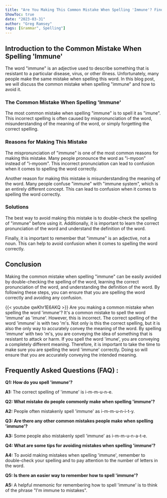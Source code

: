 ```yaml
---
title: "Are You Making This Common Mistake When Spelling 'Immune'? Find Out Now!"
ShowToc: true 
date: "2023-03-31"
author: "Greg Ramsey" 
tags: [Grammar", Spelling"]
---
```

## Introduction to the Common Mistake When Spelling 'Immune'
The word "immune" is an adjective used to describe something that is resistant to a particular disease, virus, or other illness. Unfortunately, many people make the same mistake when spelling this word. In this blog post, we will discuss the common mistake when spelling "immune" and how to avoid it.

### The Common Mistake When Spelling 'Immune'
The most common mistake when spelling "immune" is to spell it as "imune". This incorrect spelling is often caused by mispronunciation of the word, misunderstanding of the meaning of the word, or simply forgetting the correct spelling.

### Reasons for Making This Mistake
The mispronunciation of "immune" is one of the most common reasons for making this mistake. Many people pronounce the word as "i-myoon" instead of "i-myoom". This incorrect pronunciation can lead to confusion when it comes to spelling the word correctly. 

Another reason for making this mistake is misunderstanding the meaning of the word. Many people confuse "immune" with "immune system", which is an entirely different concept. This can lead to confusion when it comes to spelling the word correctly. 

### Solutions 
The best way to avoid making this mistake is to double-check the spelling of "immune" before using it. Additionally, it is important to learn the correct pronunciation of the word and understand the definition of the word. 

Finally, it is important to remember that "immune" is an adjective, not a noun. This can help to avoid confusion when it comes to spelling the word correctly. 

## Conclusion
Making the common mistake when spelling "immune" can be easily avoided by double-checking the spelling of the word, learning the correct pronunciation of the word, and understanding the definition of the word. By following these steps, you can ensure that you are spelling the word correctly and avoiding any confusion.

{{< youtube qwKhr1E6AKQ >}} 
Are you making a common mistake when spelling the word 'immune'? It's a common mistake to spell the word 'immune' as 'imune'. However, this is incorrect. The correct spelling of the word 'immune' is with two 'm's. Not only is this the correct spelling, but it is also the only way to accurately convey the meaning of the word. By spelling 'immune' with two 'm's, you are conveying the idea of something that is resistant to attack or harm. If you spell the word 'imune', you are conveying a completely different meaning. Therefore, it is important to take the time to make sure you are spelling the word 'immune' correctly. Doing so will ensure that you are accurately conveying the intended meaning.

## Frequently Asked Questions (FAQ) :
**Q1: How do you spell 'immune'?**

**A1:** The correct spelling of 'immune' is i-m-m-u-n-e. 

**Q2: What mistake do people commonly make when spelling 'immune'?**

**A2:** People often mistakenly spell 'immune' as i-m-m-u-n-i-t-y.

**Q3: Are there any other common mistakes people make when spelling 'immune'?**

**A3:** Some people also mistakenly spell 'immune' as i-m-m-u-n-a-t-e.

**Q4: What are some tips for avoiding mistakes when spelling 'immune'?**

**A4:** To avoid making mistakes when spelling 'immune', remember to double-check your spelling and to pay attention to the number of letters in the word.

**Q5: Is there an easier way to remember how to spell 'immune'?**

**A5:** A helpful mnemonic for remembering how to spell 'immune' is to think of the phrase "I'm immune to mistakes".





